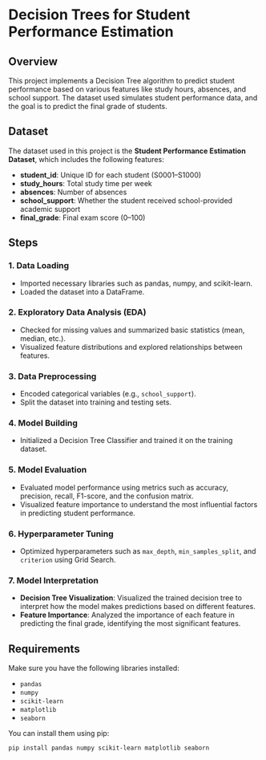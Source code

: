 # Decision Trees for Student Performance Estimation

## Overview

This project implements a Decision Tree algorithm to predict student performance based on various features like study hours, absences, and school support. The dataset used simulates student performance data, and the goal is to predict the final grade of students.

## Dataset

The dataset used in this project is the **Student Performance Estimation Dataset**, which includes the following features:
- **student_id**: Unique ID for each student (S0001–S1000)
- **study_hours**: Total study time per week
- **absences**: Number of absences
- **school_support**: Whether the student received school-provided academic support
- **final_grade**: Final exam score (0–100)

## Steps

### 1. Data Loading
- Imported necessary libraries such as pandas, numpy, and scikit-learn.
- Loaded the dataset into a DataFrame.

### 2. Exploratory Data Analysis (EDA)
- Checked for missing values and summarized basic statistics (mean, median, etc.).
- Visualized feature distributions and explored relationships between features.

### 3. Data Preprocessing
- Encoded categorical variables (e.g., `school_support`).
- Split the dataset into training and testing sets.

### 4. Model Building
- Initialized a Decision Tree Classifier and trained it on the training dataset.

### 5. Model Evaluation
- Evaluated model performance using metrics such as accuracy, precision, recall, F1-score, and the confusion matrix.
- Visualized feature importance to understand the most influential factors in predicting student performance.

### 6. Hyperparameter Tuning 
- Optimized hyperparameters such as `max_depth`, `min_samples_split`, and `criterion` using Grid Search.

### 7. Model Interpretation
- **Decision Tree Visualization**: Visualized the trained decision tree to interpret how the model makes predictions based on different features.
- **Feature Importance**: Analyzed the importance of each feature in predicting the final grade, identifying the most significant features.

## Requirements

Make sure you have the following libraries installed:

- `pandas`
- `numpy`
- `scikit-learn`
- `matplotlib`
- `seaborn`

You can install them using pip:

```bash
pip install pandas numpy scikit-learn matplotlib seaborn
